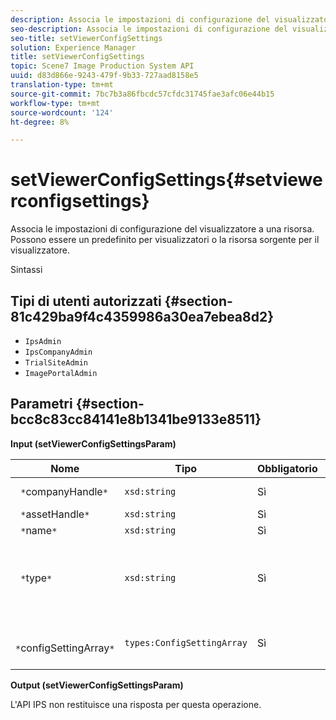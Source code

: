 ```yaml
---
description: Associa le impostazioni di configurazione del visualizzatore a una risorsa. Possono essere un predefinito per visualizzatori o la risorsa sorgente per il visualizzatore.
seo-description: Associa le impostazioni di configurazione del visualizzatore a una risorsa. Possono essere un predefinito per visualizzatori o la risorsa sorgente per il visualizzatore.
seo-title: setViewerConfigSettings
solution: Experience Manager
title: setViewerConfigSettings
topic: Scene7 Image Production System API
uuid: d83d866e-9243-479f-9b33-727aad8158e5
translation-type: tm+mt
source-git-commit: 7bc7b3a86fbcdc57cfdc31745fae3afc06e44b15
workflow-type: tm+mt
source-wordcount: '124'
ht-degree: 8%

---
```



# setViewerConfigSettings{#setviewerconfigsettings}

Associa le impostazioni di configurazione del visualizzatore a una risorsa. Possono essere un predefinito per visualizzatori o la risorsa sorgente per il visualizzatore.

Sintassi

## Tipi di utenti autorizzati {#section-81c429ba9f4c4359986a30ea7ebea8d2}

* `IpsAdmin`
* `IpsCompanyAdmin`
* `TrialSiteAdmin`
* `ImagePortalAdmin`

## Parametri {#section-bcc8c83cc84141e8b1341be9133e8511}

**Input (setViewerConfigSettingsParam)**

| Nome | Tipo | Obbligatorio | Descrizione |
|---|---|---|---|
| ` *`companyHandle`*` | `xsd:string` | Sì | Gestite l&#39;azienda. |
| ` *`assetHandle`*` | `xsd:string` | Sì | Handle risorsa. |
| ` *`name`*` | `xsd:string` | Sì | Nome risorsa. |
| ` *`type`*` | `xsd:string` | Sì | Il tipo di risorsa a cui applicare la configurazione del visualizzatore. |
| ` *`configSettingArray`*` | `types:ConfigSettingArray` | Sì | Array di `ConfigSettings` applicato alla risorsa. |

**Output (setViewerConfigSettingsParam)**

L&#39;API IPS non restituisce una risposta per questa operazione.

